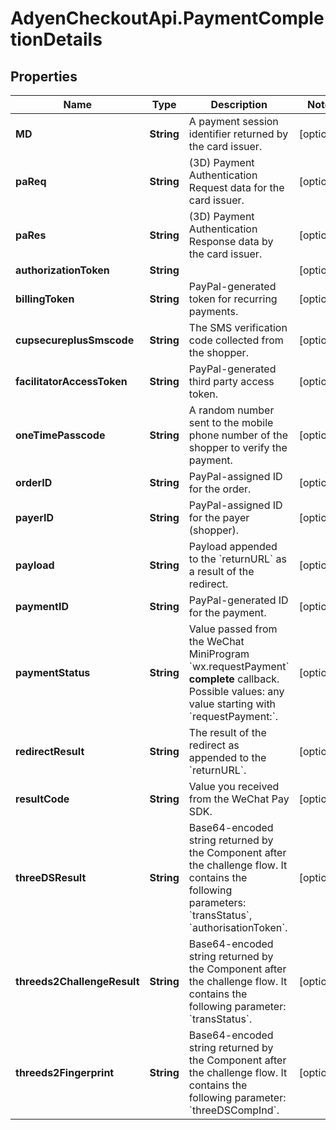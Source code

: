 # AdyenCheckoutApi.PaymentCompletionDetails

## Properties

Name | Type | Description | Notes
------------ | ------------- | ------------- | -------------
**MD** | **String** | A payment session identifier returned by the card issuer. | [optional] 
**paReq** | **String** | (3D) Payment Authentication Request data for the card issuer. | [optional] 
**paRes** | **String** | (3D) Payment Authentication Response data by the card issuer. | [optional] 
**authorizationToken** | **String** |  | [optional] 
**billingToken** | **String** | PayPal-generated token for recurring payments. | [optional] 
**cupsecureplusSmscode** | **String** | The SMS verification code collected from the shopper. | [optional] 
**facilitatorAccessToken** | **String** | PayPal-generated third party access token. | [optional] 
**oneTimePasscode** | **String** | A random number sent to the mobile phone number of the shopper to verify the payment. | [optional] 
**orderID** | **String** | PayPal-assigned ID for the order. | [optional] 
**payerID** | **String** | PayPal-assigned ID for the payer (shopper). | [optional] 
**payload** | **String** | Payload appended to the &#x60;returnURL&#x60; as a result of the redirect. | [optional] 
**paymentID** | **String** | PayPal-generated ID for the payment. | [optional] 
**paymentStatus** | **String** | Value passed from the WeChat MiniProgram &#x60;wx.requestPayment&#x60; **complete** callback. Possible values: any value starting with &#x60;requestPayment:&#x60;. | [optional] 
**redirectResult** | **String** | The result of the redirect as appended to the &#x60;returnURL&#x60;. | [optional] 
**resultCode** | **String** | Value you received from the WeChat Pay SDK. | [optional] 
**threeDSResult** | **String** | Base64-encoded string returned by the Component after the challenge flow. It contains the following parameters: &#x60;transStatus&#x60;, &#x60;authorisationToken&#x60;. | [optional] 
**threeds2ChallengeResult** | **String** | Base64-encoded string returned by the Component after the challenge flow. It contains the following parameter: &#x60;transStatus&#x60;. | [optional] 
**threeds2Fingerprint** | **String** | Base64-encoded string returned by the Component after the challenge flow. It contains the following parameter: &#x60;threeDSCompInd&#x60;. | [optional] 


